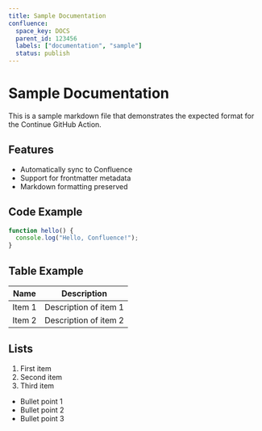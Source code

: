 ```yaml
---
title: Sample Documentation
confluence:
  space_key: DOCS
  parent_id: 123456
  labels: ["documentation", "sample"]
  status: publish
---
```


# Sample Documentation

This is a sample markdown file that demonstrates the expected format for the Continue GitHub Action.

## Features

- Automatically sync to Confluence
- Support for frontmatter metadata
- Markdown formatting preserved

## Code Example

```javascript
function hello() {
  console.log("Hello, Confluence!");
}
```

## Table Example

| Name | Description |
|------|-------------|
| Item 1 | Description of item 1 |
| Item 2 | Description of item 2 |

## Lists

1. First item
2. Second item
3. Third item

- Bullet point 1
- Bullet point 2
- Bullet point 3